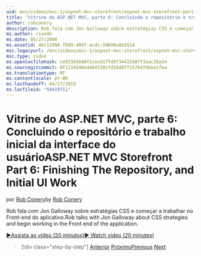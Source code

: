 ```yaml
---
uid: mvc/videos/mvc-1/aspnet-mvc-storefront/aspnet-mvc-storefront-part-6-finishing-the-repository-and-initial-ui-work
title: 'Vitrine do ASP.NET MVC, parte 6: Concluindo o repositório e trabalho de interface do usuário inicial | Microsoft Docs'
author: robconery
description: Rob fala com Jon Galloway sobre estratégias CSS e começar a trabalhar no Front-end do aplicativo.
ms.author: riande
ms.date: 05/27/2008
ms.assetid: 40c12998-f699-409f-acdc-59699a0e5514
msc.legacyurl: /mvc/videos/mvc-1/aspnet-mvc-storefront/aspnet-mvc-storefront-part-6-finishing-the-repository-and-initial-ui-work
msc.type: video
ms.openlocfilehash: ce82365b08f2cecd17fd9f34415987f3aac28a54
ms.sourcegitcommit: 0f1119340e4464720cfd16d0ff15764746ea1fea
ms.translationtype: MT
ms.contentlocale: pt-BR
ms.lasthandoff: 04/17/2019
ms.locfileid: "59419711"
---
```

# <a name="aspnet-mvc-storefront-part-6-finishing-the-repository-and-initial-ui-work"></a><span data-ttu-id="eeee0-103">Vitrine do ASP.NET MVC, parte 6: Concluindo o repositório e trabalho inicial da interface do usuário</span><span class="sxs-lookup"><span data-stu-id="eeee0-103">ASP.NET MVC Storefront Part 6: Finishing The Repository, and Initial UI Work</span></span>

<span data-ttu-id="eeee0-104">por [Rob Conery](https://github.com/robconery)</span><span class="sxs-lookup"><span data-stu-id="eeee0-104">by [Rob Conery](https://github.com/robconery)</span></span>

<span data-ttu-id="eeee0-105">Rob fala com Jon Galloway sobre estratégias CSS e começar a trabalhar no Front-end do aplicativo.</span><span class="sxs-lookup"><span data-stu-id="eeee0-105">Rob talks with Jon Galloway about CSS strategies and begin working in the Front end of the application.</span></span>

[<span data-ttu-id="eeee0-106">&#9654;Assista ao vídeo (20 minutos)</span><span class="sxs-lookup"><span data-stu-id="eeee0-106">&#9654; Watch video (20 minutes)</span></span>](https://channel9.msdn.com/Blogs/ASP-NET-Site-Videos/aspnet-mvc-storefront-part-6-finishing-the-repository-and-initial-ui-work)

> [!div class="step-by-step"]
> <span data-ttu-id="eeee0-107">[Anterior](aspnet-mvc-storefront-part-5-globalization.md)
> [Próximo](aspnet-mvc-storefront-part-7-routing-and-ui-work.md)</span><span class="sxs-lookup"><span data-stu-id="eeee0-107">[Previous](aspnet-mvc-storefront-part-5-globalization.md)
[Next](aspnet-mvc-storefront-part-7-routing-and-ui-work.md)</span></span>
